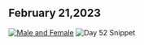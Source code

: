 ## February 21,2023

[![Male and Female](https://raw.githubusercontent.com/linusjf/CIAY/main/February/jpgs/Day052.jpg)](https://youtu.be/Z88ScI7-Cvk "Male and Female")
![Day 52 Snippet ](https://raw.githubusercontent.com/linusjf/CIAY/main/February/jpgs/Day52Snippet.jpg)
